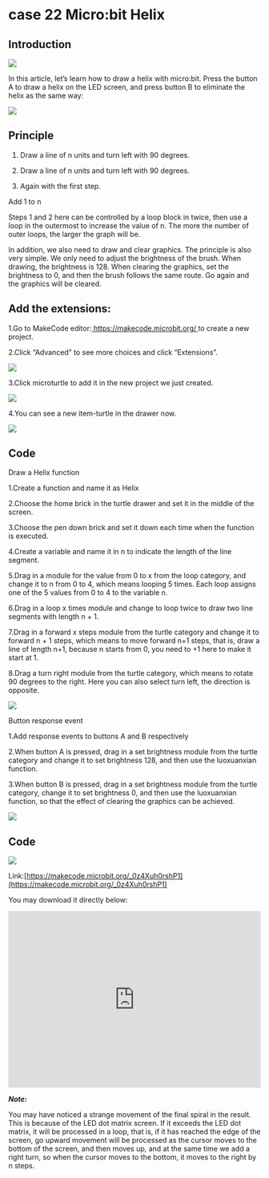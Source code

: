 # case 22 Micro:bit Helix

## Introduction

![](./images/case_22_01.png)

 In this article, let’s learn how to draw a helix with micro:bit. Press the button A to draw a helix on the LED screen, and press button B to eliminate the helix as the same way:

![](./images/case_22_02.gif)

## Principle

1. Draw a line of n units and turn left with 90 degrees.

2.  Draw a line of n units and turn left with 90 degrees.

3. Again with the first step.

Add 1 to n

Steps 1 and 2 here can be controlled by a loop block in twice, then use a loop in the outermost to increase the value of n. The more the number of outer loops, the larger the graph will be.

In addition, we also need to draw and clear graphics. The principle is also very simple. We only need to adjust the brightness of the brush. When drawing, the brightness is 128. When clearing the graphics, set the brightness to 0, and then the brush follows the same route. Go again and the graphics will be cleared.

## Add the extensions:

1.Go to MakeCode editor:[ https://makecode.microbit.org/ ]( https://makecode.microbit.org/ )to create a new project.

2.Click “Advanced” to see more choices and click “Extensions”.

![](./images/case_01_10.png)

3.Click microturtle to add it in the new project we just created.

![](./images/case_22_04.png)

4.You can see a new item-turtle in the drawer now.

![](./images/case_22_05.png)

## Code

Draw a Helix function

1.Create a function and name it as Helix

2.Choose the home brick in the turtle drawer and set it in the middle of the screen.

3.Choose the pen down brick and set it down each time when the function is executed.

4.Create a variable and name it in n to indicate the length of the line segment.

5.Drag in a module for the value from 0 to x from the loop category, and change it to n from 0 to 4, which means looping 5 times. Each loop assigns one of the 5 values from 0 to 4 to the variable n.

6.Drag in a loop x times module and change to loop twice to draw two line segments with length n + 1.

7.Drag in a forward x steps module from the turtle category and change it to forward n + 1 steps, which means to move forward n+1 steps, that is, draw a line of length n+1, because n starts from 0, you need to +1 here to make it start at 1.

8.Drag a turn right module from the turtle category, which means to rotate 90 degrees to the right. Here you can also select turn left, the direction is opposite.

![](./images/case_22_06.png)

Button response event

1.Add response events to buttons A and B respectively

2.When button A is pressed, drag in a set brightness module from the turtle category and change it to set brightness 128, and then use the luoxuanxian function.

3.When button B is pressed, drag in a set brightness module from the turtle category, change it to set brightness 0, and then use the luoxuanxian function, so that the effect of clearing the graphics can be achieved.

![](./images/case_22_07.png)

## Code

![](./images/case_22_08.png)

Link:[https://makecode.microbit.org/_0z4Xuh0rshP1](https://makecode.microbit.org/_0z4Xuh0rshP1) 

You may download it directly below:

<div style="position:relative;height:0;padding-bottom:70%;overflow:hidden;"><iframe style="position:absolute;top:0;left:0;width:100%;height:100%;" src="https://makecode.microbit.org/#pub:_0z4Xuh0rshP1" frameborder="0" sandbox="allow-popups allow-forms allow-scripts allow-same-origin"></iframe></div>  


***Note:***

You may have noticed a strange movement of the final spiral in the result. This is because of the LED dot matrix screen. If it exceeds the LED dot matrix, it will be processed in a loop, that is, if it has reached the edge of the screen, go upward movement will be processed as the cursor moves to the bottom of the screen, and then moves up, and at the same time we add a right turn, so when the cursor moves to the bottom, it moves to the right by n steps.

